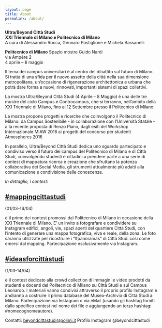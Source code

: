 ```yaml
---
layout: page
title: About
permalink: /about/
---
```


**Ultra/Beyond Città Studi**  
**XXI Triennale di Milano e Politecnico di Milano**  
A cura di Alessandro Rocca, Gennaro Postiglione e Michela Bassanelli  

**Politecnico di Milano**
Spazio mostre Guido Nardi  
via Ampére 2  
4 aprile – 8 maggio  

Il tema dei campus universitari è al centro del dibattito sul futuro di Milano. Si tratta di una sfida per il nuovo assetto della città nella sua dimensione metropolitana, un’occasione di rigenerazione architettonica e urbana che potrà dare forma a nuovi, rinnovati, importanti sistemi di spazi collettivi.

La mostra Ultra/Beyond Città Studi (4 Aprile – 8 Maggio) è una delle tre  mostre del ciclo Campus e Controcampus, che si terranno, nell’ambito della XXI Triennale di Milano, fino al 12 Settembre presso il Politecnico di Milano.

La mostra propone progetti e ricerche che coinvolgono il Politecnico di Milano: da Campus Sostenibile - in collaborazione con l’Università Statale - a la recente proposta di Renzo Piano, dagli esiti del Workshop Internazionale MIAW 2016 ai progetti del concorso per studenti Atmospheres 2016.

In parallelo, Ultra/Beyond Città Studi dedica uno sguardo partecipato e condiviso verso il futuro dei campus del Politecnico di Milano e di Città Studi, coinvolgendo studenti e cittadini a prendere parte a una serie di contest di mappatura ricerca e creazione che sfruttano la potenza collaborativa dei Social Media, gli strumenti attualmente più adatti alla comunicazione e condivisione delle conoscenze.

_In dettaglio, i contest:_

[#mappingcittastudi](http://beyondcittastudi.org/contest/mappingcittastudi/)
---
(01/03-14/04)

è il primo dei contest promossi dal Politecnico di Milano in occasione della XXI Triennale di Milano. E’ un invito a fotografare e condividere su Instagram edifici, angoli, vie, spazi aperti del quartiere Città Studi, con l’intento di generare una mappa fotografica, viva e reale, della zona. Le foto saranno utilizzate per ricostruire i “#panoramas” di Città Studi così come emersi dal mapping. Partecipazione esclusivamente via Instagram.


[#ideasforcittàstudi](http://beyondcittastudi.org/contest/ideasforcittàstudi/)
---
(1/03-14/04)

è il contest dedicato alla crowd collection di immagini e video prodotti da studenti e docenti del Politecnico di Milano su Città Studi e sul Campus Leonardo. I materiali vanno condivisi attraverso il proprio profilo Instagram e andranno a costruire il primo database del Museo-Archivio di Città Studi a Milano. Partecipazione via Instagram o via eMail (usando gli hashtag forniti dallo specifico contest nel nome dei file e aggiungendo un terzo hashtag: #nomecognomeautore).


Contatti: beyondcittastudi@polimi.it
Profilo Instagram @beyondcittastudi
